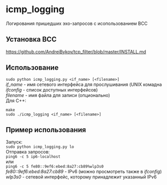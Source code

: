 # icmp_logging
Логирования пришедших эхо-запросов с исопользованием BCC  
## Установка BCC
https://github.com/AndreiBykov/tcp_filter/blob/master/INSTALL.md  
## Использование
`sudo python icmp_logging.py <if_name> [<filename>]`  
*if_name* - имя сетевого интерфейса для прослушивания (UNIX комадна *ifconfig* - список доступных интерфейсов)  
*filename* - имя файла для записи (опционально)  
Для C++:
```
make
sudo ./icmp_logging <if_name> [<filename>]
```
## Пример использования
Запуск:  
`sudo python icmp_logging.py lo`  
Отправка запросов:  
`ping6 -c 5 ip6-localhost`  
или  
`ping6 -c 5 fe80::9ef6:ebed:8a27:cb89%wlp3s0`  
*fe80::9ef6:ebed:8a27:cb89* - IPv6 (можно просмотреть также в *ifconfig*)  
*wlp3s0* - сетевой интерфейс, которому принадлежит указанный IPv6
